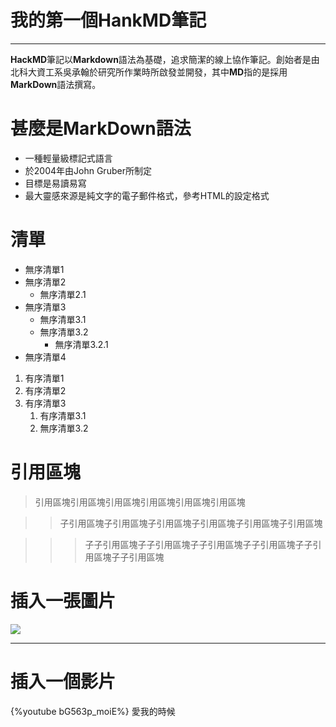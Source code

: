 # 我的第一個HankMD筆記
---
**HackMD**筆記以**Markdown**語法為基礎，追求簡潔的線上協作筆記。創始者是由北科大資工系吳承翰於研究所作業時所啟發並開發，其中**MD**指的是採用**MarkDown**語法撰寫。
# 甚麼是MarkDown語法
- 一種輕量級標記式語言
- 於2004年由John Gruber所制定
- 目標是易讀易寫
- 最大靈感來源是純文字的電子郵件格式，參考HTML的設定格式
# 清單
- 無序清單1
- 無序清單2
  - 無序清單2.1
- 無序清單3
  - 無序清單3.1
  - 無序清單3.2
    - 無序清單3.2.1
- 無序清單4
1. 有序清單1
2. 有序清單2
3. 有序清單3
   1. 有序清單3.1
   2. 無序清單3.2
# 引用區塊
>引用區塊引用區塊引用區塊引用區塊引用區塊引用區塊

>>子引用區塊子引用區塊子引用區塊子引用區塊子引用區塊子引用區塊

>>>子子引用區塊子子引用區塊子子引用區塊子子引用區塊子子引用區塊子子引用區塊

# 插入一張圖片
![](https://i.imgur.com/0CDHByR.png)

---
# 插入一個影片
{%youtube bG563p_moiE%} 愛我的時候